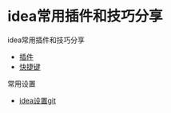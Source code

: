 # idea常用插件和技巧分享

idea常用插件和技巧分享

- [插件](./idea插件/idea插件.md)
- [快捷键](./idea快捷键/idea快捷键.md)

常用设置

- [idea设置git](.\idea常用设置\idea设置Git.md)

